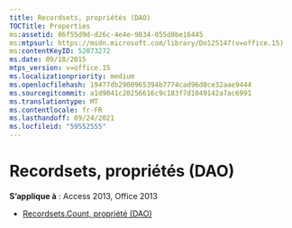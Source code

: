 ```yaml
---
title: Recordsets, propriétés (DAO)
TOCTitle: Properties
ms:assetid: 86f55d9d-d26c-4e4e-9834-055d8be16445
ms:mtpsurl: https://msdn.microsoft.com/library/Dn125147(v=office.15)
ms:contentKeyID: 52073272
ms.date: 09/18/2015
mtps_version: v=office.15
ms.localizationpriority: medium
ms.openlocfilehash: 19477db2900965394b7774cad96d8ce32aae9444
ms.sourcegitcommit: a1d9041c20256616c9c183f7d1049142a7ac6991
ms.translationtype: MT
ms.contentlocale: fr-FR
ms.lasthandoff: 09/24/2021
ms.locfileid: "59552555"
---
```

# <a name="recordsets-properties-dao"></a>Recordsets, propriétés (DAO)

**S’applique à** : Access 2013, Office 2013

- [Recordsets.Count, propriété (DAO)](recordsets-count-property-dao.md)

